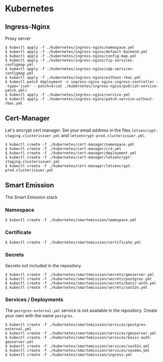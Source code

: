 # Kubernetes

## Ingress-Nginx

Proxy server

```
$ kubectl apply -f ./kubernetes/ingress-nginx/namespace.yml
$ kubectl apply -f ./kubernetes/ingress-nginx/default-backend.yml
$ kubectl apply -f ./kubernetes/ingress-nginx/config-map.yml
$ kubectl apply -f ./kubernetes/ingress-nginx/tcp-services-configmap.yml
$ kubectl apply -f ./kubernetes/ingress-nginx/udp-services-configmap.yml
$ kubectl apply -f ./kubernetes/ingress-nginx/without-rbac.yml
$ kubectl patch deployment -n ingress-nginx nginx-ingress-controller --type='json' --patch=$(cat ./kubernetes/ingress-nginx/publish-service-patch.yml)
$ kubectl apply -f ./kubernetes/ingress-nginx/service.yml
$ kubectl apply -f ./kubernetes/ingress-nginx/patch-service-without-rbac.yml
```

## Cert-Manager

Let's encrypt cert manager. Set your email address in the files `letsencrypt-staging.clusterissuer.yml` and `letsencrypt-prod.clusterissuer.yml`.

```
$ kubectl create -f ./kubernetes/cert-manager/namespace.yml
$ kubectl create -f ./kubernetes/cert-manager/crd.yml
$ kubectl create -f ./kubernetes/cert-manager/deployment.yml
$ kubectl create -f ./kubernetes/cert-manager/letsencrypt-staging.clusterissuer.yml
$ kubectl create -f ./kubernetes/cert-manager/letsencrypt-prod.clusterissuer.yml
```

## Smart Emission

The Smart Emission stack

### Namespace

```
$ kubectl create -f ./kubernetes/smartemission/namespace.yml
```

### Certificate

```
$ kubectl create -f ./kubernetes/smartemission/certificate.yml
```

### Secrets

Secrets not included in the repository.

```
$ kubectl create -f ./kubernetes/smartemission/secrets/geoserver.yml
$ kubectl create -f ./kubernetes/smartemission/secrets/postgres.yml
$ kubectl create -f ./kubernetes/smartemission/secrets/basic-auth.yml
$ kubectl create -f ./kubernetes/smartemission/secrets/sos52n.yml
```

### Services / Deployments

The `postgres-external.yml` service is not available in the repository. Create your own with the name `postgres`.

```
$ kubectl create -f ./kubernetes/smartemission/services/postgres-external.yml
$ kubectl create -f ./kubernetes/smartemission/services/geoserver.yml
$ kubectl create -f ./kubernetes/smartemission/services/basic-auth-geoserver.yml
$ kubectl create -f ./kubernetes/smartemission/services/sos52n.yml
$ kubectl create -f ./kubernetes/smartemission/services/sosemu.yml
$ kubectl create -f ./kubernetes/smartemission/ingress.yml
```
